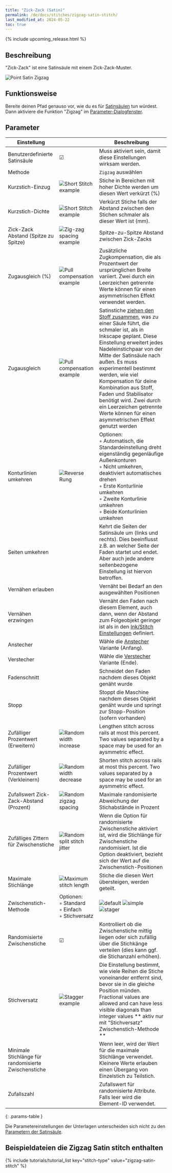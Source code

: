 ```yaml
---
title: "Zick-Zack (Satin)"
permalink: /de/docs/stitches/zigzag-satin-stitch/
last_modified_at: 2024-05-22
toc: true
---
```

{% include upcoming_release.html %}

## Beschreibung

"Zick-Zack" ist eine Satinsäule mit einem Zick-Zack-Muster.

![Point Satin Zigzag](/assets/images/docs/en/compare-satin-zigzag.png)

## Funktionsweise

Bereite deinen Pfad genauso vor, wie du es für [Satinsäulen](/de/docs/stitches/satin-column) tun würdest. 
Dann aktiviere die Funktion "Zigzag" im [Parameter-Dialogfenster](/de/docs/params/#satinsäule). 

## Parameter

Einstellung||Beschreibung
---|---|---
Benutzerdefinierte Satinsäule       | ☑ |Muss aktiviert sein, damit diese Einstellungen wirksam werden.
Methode                             | |`Zigzag` auswählen
Kurzstich-Einzug                    | ![Short Stitch example](/assets/images/docs/params-satin-short_stitch_inset.png) | Stiche in Bereichen mit hoher Dichte werden um diesen Wert verkürzt (%)
Kurzstich-Dichte                    |![Short Stitch example](/assets/images/docs/params-satin-short_stitch_distance.png)  | Verkürzt Stiche falls der Abstand zwischen den Stichen schmaler als dieser Wert ist (mm).
Zick-Zack Abstand (Spitze zu Spitze)|![Zig-zag spacing example](/assets/images/docs/params-satin-zig-zag-spacing.png)|Spitze-zu-Spitze Abstand zwischen Zick-Zacks
Zugausgleich (%)                    |![Pull compensation example](/assets/images/docs/params-satin-pull_compensation.png)|Zusätzliche Zugkompensation, die als Prozentwert der ursprünglichen Breite variiert. Zwei durch ein Leerzeichen getrennte Werte können für einen asymmetrischen Effekt verwendet werden.
Zugausgleich                        |![Pull compensation example](/assets/images/docs/params-satin-pull_compensation.png)|Satinstiche [ziehen den Stoff zusammen](/tutorials/push-pull-compensation/), was zu einer Säule führt, die schmaler ist, als in Inkscape geplant. Diese Einstellung erweitert jedes Nadeleinstichpaar von der Mitte der Satinsäule nach außen. Es muss experimentell bestimmt werden, wie viel Kompensation für deine Kombination aus Stoff, Faden und Stabilisator benötigt wird. Zwei durch ein Leerzeichen getrennte Werte können für einen asymmetrischen Effekt genutzt werden
Konturlinien umkehren               |![Reverse Rung](/assets/images/docs/satin-reverse-rung.png) | Optionen:<br /> ◦ Automatisch, die Standardeinstellung dreht eigenständig gegenläufige Außenkonturen<br />◦ Nicht umkehren, deaktiviert automatisches drehen<br />◦ Erste Konturlinie umkehren<br />◦ Zweite Konturlinie umkehren <br />◦ Beide Konturlinien umkehren
Seiten umkehren                     | | Kehrt die Seiten der Satinsäule um (links und rechts). Dies beeinflusst z.B. an welcher Seite der Faden startet und endet. Aber auch jede andere seitenbezogene Einstellung ist hiervon betroffen.
Vernähen erlauben                   | |Vernäht bei Bedarf an den ausgewählten Positionen
Vernähen erzwingen                  | |Vernäht den Faden nach diesem Element, auch dann, wenn der Abstand zum Folgeobjekt geringer ist als in den [Ink/Stitch Einstellungen](/de/docs/preferences/) definiert.
Anstecher                           | |Wähle die [Anstecher](/de/docs/stitches/lock-stitches) Variante (Anfang).
Verstecher                          | |Wähle die [Verstecher](/de/docs/stitches/lock-stitches) Variante (Ende).
Fadenschnitt                        | |Schneidet den Faden nachdem dieses Objekt genäht wurde
Stopp                               | |Stoppt die Maschine nachdem dieses Objekt genäht wurde und springt zur Stopp-Position (sofern vorhanden)
Zufälliger Prozentwert (Erweitern)  |![Random width increase](/assets/images/docs/params-satin-random-width-increase.png)| Lengthen stitch across rails at most this percent. Two values separated by a space may be used for an aysmmetric effect.
Zufälliger Prozentwert (Verkleinern)|![Random width decrease](/assets/images/docs/params-satin-random-width-decrease.png)| Shorten stitch across rails at most this percent. Two values separated by a space may be used for an aysmmetric effect.
Zufallswert Zick-Zack-Abstand (Prozent)|![Random zigzag spacing](/assets/images/docs/params-satin-random-zigzag-spacing.png)| Maximale randomisierte Abweichung der Stichabstände in Prozent
Zufälliges Zittern für Zwischenstiche|![Random split stitch jitter](/assets/images/docs/params-satin-random-split-stitch-jitter.png)| Wenn die Option für randomisierte Zwischenstiche aktiviert ist, wird die Stichlänge für Zwischenstiche randomisiert. Ist die Option deaktiviert, bezieht sich der Wert auf die Zwischenstich-Positionen
Maximale Stichlänge                 | ![Maximum stitch length](/assets/images/docs/params-satin-maximum_stitch_length.png) | Stiche die diesen Wert übersteigen, werden geteilt.
Zwischenstich-Methode | Optionen:<br /> ◦ Standard  <br />◦ Einfach <br />◦ Stichversatz |![default](/assets/images/docs/param_split_satin_default.png) ![simple](/assets/images/docs/param_split_satin_simple.png) ![stager](/assets/images/docs/param_split_satin_stagered.png)
Randomisierte Zwischenstiche         |☑ | Kontrolliert ob die Zwischenstiche mittig liegen oder sich zufällig über die Stichkänge verteilen (dies kann ggf. die Stichanzahl erhöhen).
Stichversatz                         |![Stagger example](/assets/images/docs/params-fill-stagger.png) | Die Einstellung bestimmt, wie viele Reihen die Stiche voneinander entfernt sind, bevor sie in die gleiche Position münden.  Fractional values are allowed and can have less visible diagonals than integer values ** aktiv nur  mit "Stichversatz" Zwischenstich-Methode **
Minimale Stichlänge für randomisierte Zwischenstiche|  | Wenn leer, wird der Wert für die maximale Stichlänge verwendet. Kleinere Werte erlauben einen Übergang von Einzelstich zu Teilstich.
Zufallszahl                          | | Zufallswert für randomisierte Attribute. Falls leer wird die Element-ID verwendet.
{: .params-table }

Die Parametereinstellungen der Unterlagen unterscheiden sich nicht zu den [Parametern der Satinsäule](/de/docs/stitches/satin-column).

## Beispieldateien die Zigzag Satin stitch enthalten

{% include tutorials/tutorial_list key="stitch-type" value="zigzag-satin-stitch" %}


